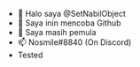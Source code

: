 - 👋 Halo saya @SetNabilObject
- 👀 Saya inin mencoba Github
- 🌱 Saya masih pemula
- 📫 Nosmile#8840 (On Discord)
- Tested
